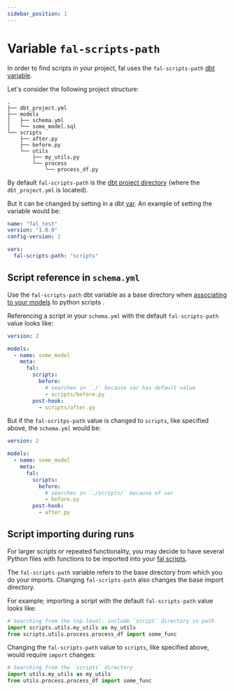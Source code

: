 ```yaml
---
sidebar_position: 1
---
```


# Variable `fal-scripts-path`

In order to find scripts in your project, fal uses the `fal-scripts-path` [dbt variable](https://docs.getdbt.com/docs/building-a-dbt-project/building-models/using-variables#defining-variables-in-dbt_projectyml).

Let's consider the following project structure:

```
.
├── dbt_project.yml
├── models
│   ├── schema.yml
│   └── some_model.sql
└── scripts
    ├── after.py
    ├── before.py
    └── utils
        ├── my_utils.py
        └── process
            └── process_df.py
```

By default `fal-scripts-path` is the [dbt project directory](https://docs.getdbt.com/reference/dbt_project.yml) (where the `dbt_project.yml` is located).

But it can be changed by setting in a dbt [var](https://docs.getdbt.com/docs/building-a-dbt-project/building-models/using-variables#defining-variables-in-dbt_projectyml). An example of setting the variable would be:

```yaml
name: "fal_test"
version: "1.0.0"
config-version: 2

vars:
  fal-scripts-path: "scripts"
```

## Script reference in `schema.yml`

Use the `fal-scripts-path` dbt variable as a base directory when [associating to your models](../fal-dbt/model-scripts.md) to python scripts .

Referencing a script in your `schema.yml` with the default `fal-scripts-path` value looks like:

```yaml
version: 2

models:
  - name: some_model
    meta:
      fal:
        scripts:
          before:
            # searches in `./` because var has default value
            - scripts/before.py
        post-hook:
          - scripts/after.py
```

But if the `fal-scritps-path` value is changed to `scripts`, like specified above, the `schema.yml` would be:

```yaml
version: 2

models:
  - name: some_model
    meta:
      fal:
        scripts:
          before:
            # searches in `./scripts/` because of var
            - before.py
        post-hook:
          - after.py
```

## Script importing during runs

For larger scripts or repeated functionality, you may decide to have several Python files with functions to be imported into your [fal scripts](../fal-dbt/model-scripts.md).

The `fal-scripts-path` variable refers to the base directory from which you do your imports. Changing `fal-scripts-path` also changes the base import directory.

For example; importing a script with the default `fal-scripts-path` value looks like:

```py
# Searching from the top level: include `script` directory in path
import scripts.utils.my_utils as my_utils
from scripts.utils.process.process_df import some_func
```

Changing the `fal-scripts-path` value to `scripts`, like specified above, would require `import` changes:

```py
# Searching from the `scripts` directory
import utils.my_utils as my_utils
from utils.process.process_df import some_func
```
